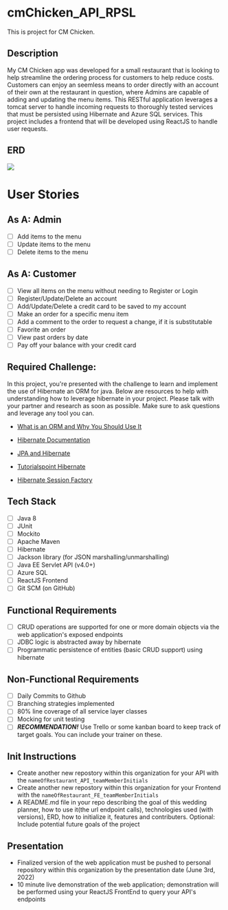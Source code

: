 # cmChicken_API_RPSL
This is project for CM Chicken.

## Description

My CM Chicken app was developed for a small restaurant that is looking to help streamline the ordering process for customers to help reduce costs. Customers can enjoy an seemless means to order directly with an account of their own at the restaurant in question, where Admins are capable of adding and updating the menu items. This RESTful application leverages a tomcat server to handle incoming requests to thoroughly tested services that must be persisted using Hibernate and Azure SQL services. This project includes a frontend that will be developed using ReactJS to handle user requests.

## ERD

![](img/p1_erd.png)

# User Stories

## As A: Admin

-   [ ] Add items to the menu
-   [ ] Update items to the menu
-   [ ] Delete items to the menu

## As A: Customer

-   [ ] View all items on the menu without needing to Register or Login
-   [ ] Register/Update/Delete an account
-   [ ] Add/Update/Delete a credit card to be saved to my account
-   [ ] Make an order for a specific menu item
-   [ ] Add a comment to the order to request a change, if it is substitutable
-   [ ] Favorite an order
-   [ ] View past orders by date
-   [ ] Pay off your balance with your credit card

## Required Challenge:

In this project, you're presented with the challenge to learn and implement the use of Hibernate an ORM for java. Below are resources to help with understanding how to leverage hibernate in your project. Please talk with your partner and research as soon as possible. Make sure to ask questions and leverage any tool you can.

-   [What is an ORM and Why You Should Use It](https://blog.bitsrc.io/what-is-an-orm-and-why-you-should-use-it-b2b6f75f5e2a)

-   [Hibernate Documentation](https://hibernate.org/orm/documentation/5.4/)

-   [JPA and Hibernate](https://www.baeldung.com/jpql-hql-criteria-query)

-   [Tutorialspoint Hibernate](https://www.tutorialspoint.com/hibernate/index.htm)

-   [Hibernate Session Factory](https://www.java2novice.com/hibernate/session-factory/)

## Tech Stack

-   [ ] Java 8
-   [ ] JUnit
-   [ ] Mockito
-   [ ] Apache Maven
-   [ ] Hibernate
-   [ ] Jackson library (for JSON marshalling/unmarshalling)
-   [ ] Java EE Servlet API (v4.0+)
-   [ ] Azure SQL
-   [ ] ReactJS Frontend
-   [ ] Git SCM (on GitHub)

## Functional Requirements

-   [ ] CRUD operations are supported for one or more domain objects via the web application's exposed endpoints
-   [ ] JDBC logic is abstracted away by hibernate
-   [ ] Programmatic persistence of entities (basic CRUD support) using hibernate

## Non-Functional Requirements

-   [ ] Daily Commits to Github
-   [ ] Branching strategies implemented
-   [ ] 80% line coverage of all service layer classes
-   [ ] Mocking for unit testing
-   [ ] **_RECOMMENDATION!_** Use Trello or some kanban board to keep track of target goals. You can include your trainer on these.

## Init Instructions

-   Create another new repostory within this organization for your API with the `nameOfRestaurant_API_teamMemberInitials`
-   Create another new repostory within this organization for your Frontend with the `nameOfRestaurant_FE_teamMemberInitials`
-   A README.md file in your repo describing the goal of this wedding planner, how to use it(the url endpoint calls), technologies used (with versions), ERD, how to initialize it, features and contributers. Optional: Include potential future goals of the project

## Presentation

-   Finalized version of the web application must be pushed to personal repository within this organization by the presentation date (June 3rd, 2022)
-   10 minute live demonstration of the web application; demonstration will be performed using your ReactJS FrontEnd to query your API's endpoints
